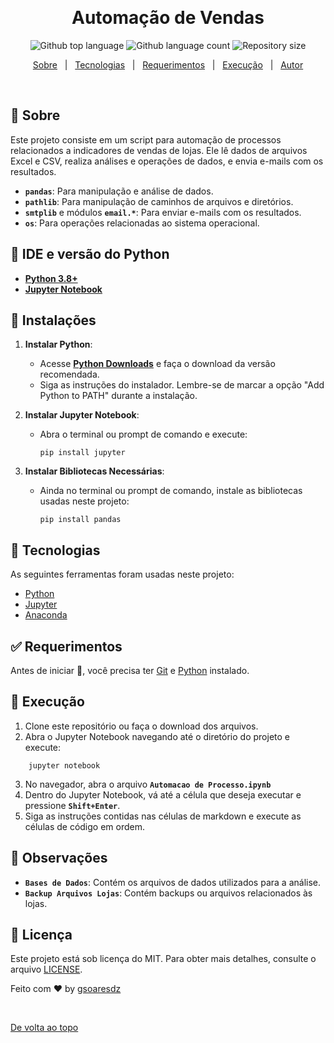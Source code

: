 &#xa0;

<h1 align="center">Automação de Vendas</h1>

<p align="center">
  <img alt="Github top language" src="https://img.shields.io/github/languages/top/gsoaresdz/automacao-processo-indicadores?color=56BEB8">

  <img alt="Github language count" src="https://img.shields.io/github/languages/count/gsoaresdz/automacao-processo-indicadores?color=56BEB8">

  <img alt="Repository size" src="https://img.shields.io/github/repo-size/gsoaresdz/automacao-processo-indicadores?color=56BEB8">


</p>


<p align="center">
  <a href="#dart-sobre">Sobre</a> &#xa0; | &#xa0; 
  <a href="#rocket-tecnologias">Tecnologias</a> &#xa0; | &#xa0;
  <a href="#white_check_mark-requerimentos">Requerimentos</a> &#xa0; | &#xa0;
  <a href="#checkered_flag-execução">Execução</a> &#xa0; | &#xa0;
  <a href="https://github.com/gsoaresdz" target="_blank">Autor</a>
</p>

<br>

## :dart: Sobre

Este projeto consiste em um script para automação de processos relacionados a indicadores de vendas de lojas. Ele lê dados de arquivos Excel e CSV, realiza análises e operações de dados, e envia e-mails com os resultados.

- **`pandas`**: Para manipulação e análise de dados.
- **`pathlib`**: Para manipulação de caminhos de arquivos e diretórios.
- **`smtplib`** e módulos **`email.*`**: Para enviar e-mails com os resultados.
- **`os`**: Para operações relacionadas ao sistema operacional.

## :memo: IDE e versão do Python

- **[Python 3.8+](https://www.python.org/downloads/)**
- **[Jupyter Notebook](https://jupyter.org/install)**

## :memo: Instalações

1. **Instalar Python**:
    - Acesse **[Python Downloads](https://www.python.org/downloads/)** e faça o download da versão recomendada.
    - Siga as instruções do instalador. Lembre-se de marcar a opção "Add Python to PATH" durante a instalação.
2. **Instalar Jupyter Notebook**:
    - Abra o terminal ou prompt de comando e execute:
        
        ```
        pip install jupyter
        ```
        
3. **Instalar Bibliotecas Necessárias**:
    - Ainda no terminal ou prompt de comando, instale as bibliotecas usadas neste projeto:
        
        ```
        pip install pandas
        ```
        
## :rocket: Tecnologias

As seguintes ferramentas foram usadas neste projeto:

- [Python](https://www.python.org/)
- [Jupyter](https://jupyter.org/)
- [Anaconda](https://www.anaconda.com/)

## :white_check_mark: Requerimentos

Antes de iniciar :checkered_flag:, você precisa ter [Git](https://git-scm.com) e [Python](https://www.python.org/) instalado.

## :checkered_flag: Execução

1. Clone este repositório ou faça o download dos arquivos.
2. Abra o Jupyter Notebook navegando até o diretório do projeto e execute:

```
    jupyter notebook
```
3. No navegador, abra o arquivo **`Automacao de Processo.ipynb`**
4. Dentro do Jupyter Notebook, vá até a célula que deseja executar e pressione **`Shift+Enter`**.
5. Siga as instruções contidas nas células de markdown e execute as células de código em ordem.

## :memo: Observações

- **`Bases de Dados`**: Contém os arquivos de dados utilizados para a análise.
- **`Backup Arquivos Lojas`**: Contém backups ou arquivos relacionados às lojas.

## :memo: Licença

Este projeto está sob licença do MIT. Para obter mais detalhes, consulte o arquivo [LICENSE](LICENSE).

Feito com :heart: by <a href="https://github.com/gsoaresdz" target="_blank">gsoaresdz</a>

&#xa0;

<a href="#top">De volta ao topo</a>
